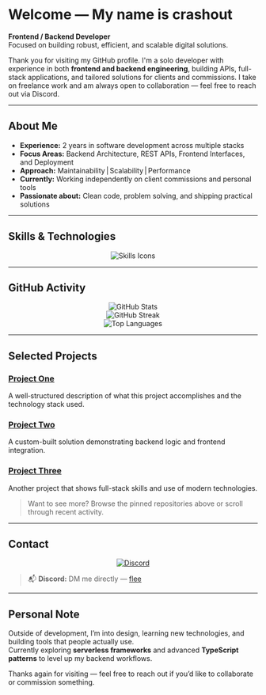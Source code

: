 # Welcome — My name is **crashout**

**Frontend / Backend Developer**  
Focused on building robust, efficient, and scalable digital solutions.

Thank you for visiting my GitHub profile. I'm a solo developer with experience in both **frontend and backend engineering**, building APIs, full-stack applications, and tailored solutions for clients and commissions. I take on freelance work and am always open to collaboration — feel free to reach out via Discord.

---

## About Me

- **Experience:** 2 years in software development across multiple stacks  
- **Focus Areas:** Backend Architecture, REST APIs, Frontend Interfaces, and Deployment  
- **Approach:** Maintainability | Scalability | Performance  
- **Currently:** Working independently on client commissions and personal tools  
- **Passionate about:** Clean code, problem solving, and shipping practical solutions  

---

## Skills & Technologies

<p align="center">
  <img src="https://skillicons.dev/icons?i=html,js,python,nodejs,react,tailwind,express,postgres" alt="Skills Icons" />
</p>

---

## GitHub Activity

<p align="center">
  <img src="https://github-readme-stats.vercel.app/api?username=flee&show_icons=true&theme=radical" alt="GitHub Stats" />
  <br>
  <img src="https://github-readme-streak-stats.herokuapp.com/?user=flee&theme=radical" alt="GitHub Streak" />
  <br>
  <img src="https://github-readme-stats.vercel.app/api/top-langs/?username=flee&layout=compact&theme=radical" alt="Top Languages" />
</p>

---

## Selected Projects

### [Project One](https://github.com/flee/ProjectOne)  
A well‑structured description of what this project accomplishes and the technology stack used.

### [Project Two](https://github.com/flee/ProjectTwo)  
A custom-built solution demonstrating backend logic and frontend integration.

### [Project Three](https://github.com/flee/ProjectThree)  
Another project that shows full-stack skills and use of modern technologies.

> Want to see more? Browse the pinned repositories above or scroll through recent activity.

---

## Contact

<p align="center">
  <a href="https://discord.com/users/1273846808354754595">
    <img src="https://img.shields.io/badge/Discord-5865F2?style=flat&logo=discord&logoColor=white" alt="Discord" />
  </a>
</p>

> 📬 **Discord:** DM me directly — [flee](https://discord.com/users/1273846808354754595)


---

## Personal Note

Outside of development, I’m into design, learning new technologies, and building tools that people actually use.  
Currently exploring **serverless frameworks** and advanced **TypeScript patterns** to level up my backend workflows.

Thanks again for visiting — feel free to reach out if you’d like to collaborate or commission something.
